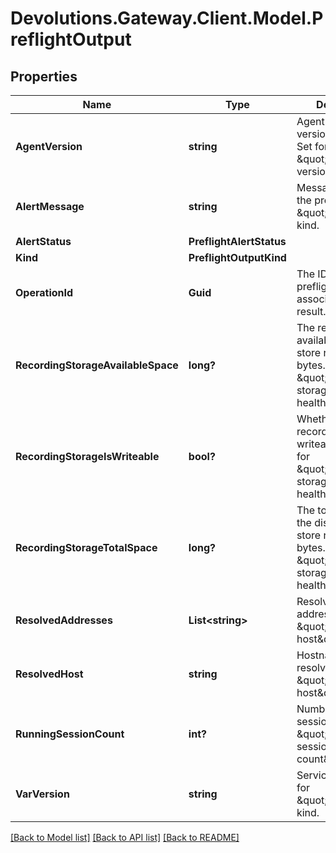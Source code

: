# Devolutions.Gateway.Client.Model.PreflightOutput

## Properties

Name | Type | Description | Notes
------------ | ------------- | ------------- | -------------
**AgentVersion** | **string** | Agent service version, if installed.  Set for \&quot;agent-version\&quot; kind. | [optional] 
**AlertMessage** | **string** | Message describing the problem.  Set for \&quot;alert\&quot; kind. | [optional] 
**AlertStatus** | **PreflightAlertStatus** |  | [optional] 
**Kind** | **PreflightOutputKind** |  | 
**OperationId** | **Guid** | The ID of the preflight operation associated to this result. | 
**RecordingStorageAvailableSpace** | **long?** | The remaining available space to store recordings, in bytes.  set for \&quot;recording-storage-health\&quot; kind. | [optional] 
**RecordingStorageIsWriteable** | **bool?** | Whether the recording storage is writeable or not.  Set for \&quot;recording-storage-health\&quot; kind. | [optional] 
**RecordingStorageTotalSpace** | **long?** | The total space of the disk used to store recordings, in bytes.  Set for \&quot;recording-storage-health\&quot; kind. | [optional] 
**ResolvedAddresses** | **List&lt;string&gt;** | Resolved IP addresses.  Set for \&quot;resolved-host\&quot; kind. | [optional] 
**ResolvedHost** | **string** | Hostname that was resolved.  Set for \&quot;resolved-host\&quot; kind. | [optional] 
**RunningSessionCount** | **int?** | Number of running sessions.  Set for \&quot;running-session-count\&quot; kind. | [optional] 
**VarVersion** | **string** | Service version.  Set for \&quot;version\&quot; kind. | [optional] 

[[Back to Model list]](../README.md#documentation-for-models) [[Back to API list]](../README.md#documentation-for-api-endpoints) [[Back to README]](../README.md)

